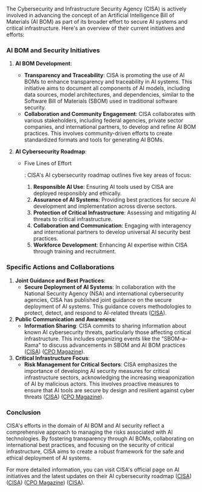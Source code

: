 The Cybersecurity and Infrastructure Security Agency (CISA) is actively involved in advancing the concept of an Artificial Intelligence Bill of Materials (AI BOM) as part of its broader effort to secure AI systems and critical infrastructure. Here's an overview of their current initiatives and efforts:

### AI BOM and Security Initiatives

1. **AI BOM Development**:

   - **Transparency and Traceability**: CISA is promoting the use of AI BOMs to enhance transparency and traceability in AI systems. This initiative aims to document all components of AI models, including data sources, model architectures, and dependencies, similar to the Software Bill of Materials (SBOM) used in traditional software security.
   - **Collaboration and Community Engagement**: CISA collaborates with various stakeholders, including federal agencies, private sector companies, and international partners, to develop and refine AI BOM practices. This involves community-driven efforts to create standardized formats and tools for generating AI BOMs.

2. **AI Cybersecurity Roadmap**:

   - Five Lines of Effort

     : CISA's AI cybersecurity roadmap outlines five key areas of focus:

     1. **Responsible AI Use**: Ensuring AI tools used by CISA are deployed responsibly and ethically.
     2. **Assurance of AI Systems**: Providing best practices for secure AI development and implementation across diverse sectors.
     3. **Protection of Critical Infrastructure**: Assessing and mitigating AI threats to critical infrastructure.
     4. **Collaboration and Communication**: Engaging with interagency and international partners to develop universal AI security best practices.
     5. **Workforce Development**: Enhancing AI expertise within CISA through training and recruitment.

### Specific Actions and Collaborations

1. **Joint Guidance and Best Practices**:
   - **Secure Deployment of AI Systems**: In collaboration with the National Security Agency (NSA) and international cybersecurity agencies, CISA has published joint guidance on the secure deployment of AI systems. This guidance covers methodologies to protect, detect, and respond to AI-related threats ([CISA](https://www.cisa.gov/news-events/alerts/2024/04/15/joint-guidance-deploying-ai-systems-securely)).
2. **Public Communication and Awareness**:
   - **Information Sharing**: CISA commits to sharing information about known AI cybersecurity threats, particularly those affecting critical infrastructure. This includes organizing events like the "SBOM-a-Rama" to discuss advancements in SBOM and AI BOM practices ([CISA](https://www.cisa.gov/sbom)) ([CPO Magazine](https://www.cpomagazine.com/cyber-security/cisa-roadmap-for-ai-cybersecurity-defense-of-critical-infrastructure-secure-by-design-ai-prioritized/)).
3. **Critical Infrastructure Focus**:
   - **Risk Management for Critical Sectors**: CISA emphasizes the importance of developing AI security measures for critical infrastructure sectors, acknowledging the increasing weaponization of AI by malicious actors. This involves proactive measures to ensure that AI tools are secure by design and resilient against cyber threats ([CISA](https://www.cisa.gov/ai)) ([CPO Magazine](https://www.cpomagazine.com/cyber-security/cisa-roadmap-for-ai-cybersecurity-defense-of-critical-infrastructure-secure-by-design-ai-prioritized/)).

### Conclusion

CISA's efforts in the domain of AI BOM and AI security reflect a comprehensive approach to managing the risks associated with AI technologies. By fostering transparency through AI BOMs, collaborating on international best practices, and focusing on the security of critical infrastructure, CISA aims to create a robust framework for the safe and ethical deployment of AI systems.

For more detailed information, you can visit CISA's official page on AI initiatives and the latest updates on their AI cybersecurity roadmap ([CISA](https://www.cisa.gov/sbom)) ([CISA](https://www.cisa.gov/ai)) ([CPO Magazine](https://www.cpomagazine.com/cyber-security/cisa-roadmap-for-ai-cybersecurity-defense-of-critical-infrastructure-secure-by-design-ai-prioritized/)) ([CISA](https://www.cisa.gov/news-events/alerts/2024/04/15/joint-guidance-deploying-ai-systems-securely)).